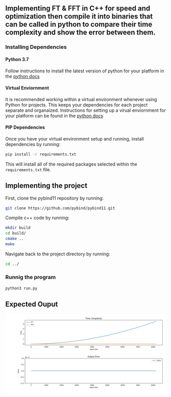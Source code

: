 ## Implementing FT & FFT in C++ for speed and optimization then compile it into binaries that can be called in python to compare their time complexity and show the error between them.

### Installing Dependencies

#### Python 3.7

Follow instructions to install the latest version of python for your platform in the [python docs](https://docs.python.org/3/using/unix.html#getting-and-installing-the-latest-version-of-python)

#### Virtual Enviornment

It is recommended working within a virtual environment whenever using Python for projects. This keeps your dependencies for each project separate and organaized. Instructions for setting up a virual enviornment for your platform can be found in the [python docs](https://packaging.python.org/guides/installing-using-pip-and-virtual-environments/)

#### PIP Dependencies

Once you have your virtual environment setup and running, install dependencies by running:

```bash
pip install -r requirements.txt
```

This will install all of the required packages selected within the `requirements.txt` file.

## Implementing the project

First, clone the pybind11 repository by running:

```bash
git clone https://github.com/pybind/pybind11.git
```

Compile c++ code by running:
```bash
mkdir build
cd build/
cmake ..
make
```

Navigate back to the project directory by running: 
```bash
cd ../ 
```

### Runnig the program
```bash 
python3 run.py 
```

## Expected Ouput
![Output Plot](Output.png)